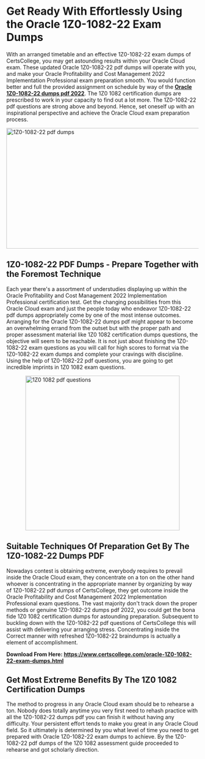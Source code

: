 <h1><strong>Get Ready With Effortlessly Using the Oracle 1Z0-1082-22 Exam Dumps&nbsp;</strong></h1>
<p><span style="font-weight: 400;">With an arranged timetable and an effective  1Z0-1082-22 exam dumps of CertsCollege, you may get astounding results within your Oracle Cloud exam. These updated Oracle 1Z0-1082-22 pdf dumps will operate with you, and make your Oracle Profitability and Cost Management 2022 Implementation Professional exam preparation smooth. You would function better and full the provided assignment on schedule by way of the <strong><a href="https://www.certscollege.com/oracle-1Z0-1082-22-exam-dumps.html">Oracle 1Z0-1082-22 dumps pdf 2022</a></strong>. The 1Z0 1082 certification dumps are prescribed to work in your capacity to find out a lot more. The  1Z0-1082-22 pdf questions are strong above and beyond. Hence, set oneself up with an inspirational perspective and achieve the Oracle Cloud exam preparation process.&nbsp;</span></p>
<p><span style="font-weight: 400;"><img style="display: block; margin-left: auto; margin-right: auto;" src="https://i.ibb.co/CPDK3ps/Yellow-and-Blue-Initiative-Blog-Banner.png" alt="1Z0-1082-22 pdf dumps" width="559" height="315" /></span></p>
<h2><strong>1Z0-1082-22 PDF Dumps - Prepare Together with the Foremost Technique</strong></h2>
<p><span style="font-weight: 400;">Each year there's a assortment of understudies displaying up within the Oracle Profitability and Cost Management 2022 Implementation Professional certification test. Get the changing possibilities from this Oracle Cloud exam and just the people today who endeavor 1Z0-1082-22 pdf dumps appropriately come by one of the most intense outcomes. Arranging for the Oracle 1Z0-1082-22 dumps pdf might appear to become an overwhelming errand from the outset but with the proper path and proper assessment material like 1Z0 1082 certification dumps questions, the objective will seem to be reachable. It is not just about finishing the 1Z0-1082-22 exam questions as you will call for high scores to format via the 1Z0-1082-22 exam dumps and complete your cravings with discipline. Using the help of 1Z0-1082-22 pdf questions, you are going to get incredible imprints in 1Z0 1082 exam questions.</span></p>
<p><span style="font-weight: 400;"><a href="https://tinyurl.com/25p42d8v"><img style="display: block; margin-left: auto; margin-right: auto;" src="https://i.ibb.co/9tMrhdY/Teacher-Appreciation-Invitation.png" alt="1Z0 1082 pdf questions " width="404" height="404" /></a></span></p>
<h2><strong>Suitable Techniques Of Preparation Get By The 1Z0-1082-22 Dumps PDF</strong></h2>
<p><span style="font-weight: 400;">Nowadays contest is obtaining extreme, everybody requires to prevail inside the Oracle Cloud exam, they concentrate on a ton on the other hand whoever is concentrating in the appropriate manner by organizing by way of 1Z0-1082-22 pdf dumps of CertsCollege, they get outcome inside the Oracle Profitability and Cost Management 2022 Implementation Professional exam questions. The vast majority don't track down the proper methods or genuine 1Z0-1082-22 dumps pdf 2022, you could get the bona fide 1Z0 1082 certification dumps for astounding preparation. Subsequent to buckling down with the  1Z0-1082-22 pdf questions of CertsCollege this will assist with delivering your arranging stress. Concentrating inside the Correct manner with refreshed 1Z0-1082-22 braindumps is actually a element of accomplishment.</span></p>
<p><span style="font-weight: 400;"><strong>Download From Here: <a href="https://www.certscollege.com/oracle-1Z0-1082-22-exam-dumps.html">https://www.certscollege.com/oracle-1Z0-1082-22-exam-dumps.html</a></strong></span></p>
<h2><strong>Get Most Extreme Benefits By The 1Z0 1082 Certification Dumps</strong></h2>
<p><span style="font-weight: 400;">The method to progress in any Oracle Cloud exam should be to rehearse a ton. Nobody does totally anytime you very first need to rehash practice with all the 1Z0-1082-22 dumps pdf you can finish it without having any difficulty. Your persistent effort tends to make you great in any Oracle Cloud field. So it ultimately is determined by you what level of time you need to get prepared with Oracle 1Z0-1082-22 exam dumps to achieve. By the 1Z0-1082-22 pdf dumps of the 1Z0 1082 assessment guide proceeded to rehearse and got scholarly direction.</span></p>
